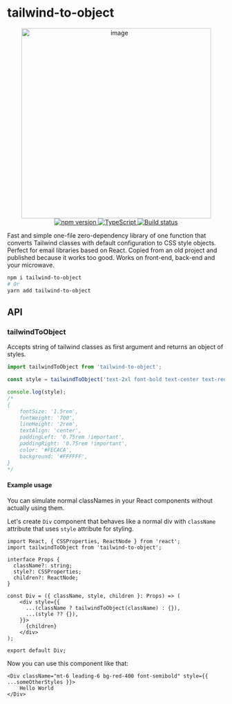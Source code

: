 # tailwind-to-object

<p align="center">
<img width="439" alt="image" src="https://github.com/finom/tailwind-to-object/assets/1082083/4e21b15c-0a16-405d-9f9a-06cbf8926f37">
 <br />
<a href="https://www.npmjs.com/package/tailwind-to-object">
<img src="https://badge.fury.io/js/tailwind-to-object.svg" alt="npm version" /> 
</a>
<a href="https://www.typescriptlang.org/">
<img src="https://img.shields.io/badge/%3C%2F%3E-TypeScript-%230074c1.svg" alt="TypeScript" /> 
</a>
<a href="https://github.com/finom/tailwind-to-object/actions/workflows/main.yml">
<img src="https://github.com/finom/tailwind-to-object/actions/workflows/main.yml/badge.svg" alt="Build status" />
</a>
</p>

Fast and simple one-file zero-dependency library of one function that converts Tailwind classes with default configuration to CSS style objects. Perfect for email libraries based on React. Copied from an old project and published because it works too good. Works on front-end, back-end and your microwave.

```sh
npm i tailwind-to-object
# Or
yarn add tailwind-to-object
```

## API

### tailwindToObject

Accepts string of tailwind classes as first argument and returns an object of styles.

```ts
import tailwindToObject from 'tailwind-to-object';

const style = tailwindToObject('text-2xl font-bold text-center text-red-200 bg-[#FFFFFF] !px-3');

console.log(style);
/*
{
    fontSize: '1.5rem',
    fontWeight: '700',
    lineHeight: '2rem',
    textAlign: 'center',
    paddingLeft: '0.75rem !important', 
    paddingRight: '0.75rem !important',
    color: '#FECACA',
    background: '#FFFFFF',
}
*/
```

#### Example usage

You can simulate normal classNames in your React components without actually using them.

Let's create `Div` component that behaves like a normal div with `className` attribute that uses `style` attribute for styling.

```tsx
import React, { CSSProperties, ReactNode } from 'react';
import tailwindToObject from 'tailwind-to-object';

interface Props {
  className?: string;
  style?: CSSProperties;
  children?: ReactNode;
}

const Div = ({ className, style, children }: Props) => (
    <div style={{
      ...(className ? tailwindToObject(className) : {}),
      ...(style ?? {}),
    }}>
      {children}
    </div>
);

export default Div;
```

Now you can use this component like that:

```tsx
<Div className="mt-6 leading-6 bg-red-400 font-semibold" style={{ ...someOtherStyles }}>
    Hello World
</Div>
```